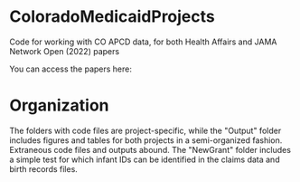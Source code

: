 # ColoradoMedicaidProjects
Code for working with CO APCD data, for both Health Affairs and JAMA Network Open (2022) papers

You can access the papers here: 


# Organization
The folders with code files are project-specific, while the "Output" folder includes figures and tables for both projects in a semi-organized fashion. Extraneous code files and outputs abound. The "NewGrant" folder includes a simple test for which infant IDs can be identified in the claims data and birth records files. 
